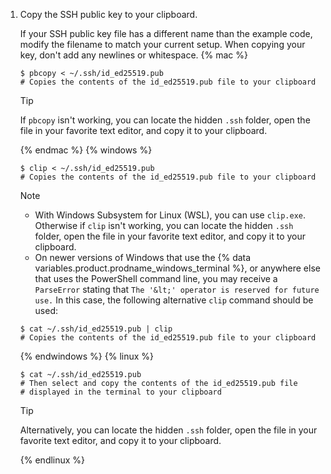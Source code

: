 1. Copy the SSH public key to your clipboard.

   If your SSH public key file has a different name than the example code, modify the filename to match your current setup. When copying your key, don't add any newlines or whitespace.
   {% mac %}

   ```shell
   $ pbcopy < ~/.ssh/id_ed25519.pub
   # Copies the contents of the id_ed25519.pub file to your clipboard
   ```

   > [!TIP]
   > If `pbcopy` isn't working, you can locate the hidden `.ssh` folder, open the file in your favorite text editor, and copy it to your clipboard.

   {% endmac %}
   {% windows %}

   ```shell
   $ clip < ~/.ssh/id_ed25519.pub
   # Copies the contents of the id_ed25519.pub file to your clipboard
   ```

   > [!NOTE]
   > * With Windows Subsystem for Linux (WSL), you can use `clip.exe`. Otherwise if `clip` isn't working, you can locate the hidden `.ssh` folder, open the file in your favorite text editor, and copy it to your clipboard.
   > * On newer versions of Windows that use the {% data variables.product.prodname_windows_terminal %}, or anywhere else that uses the PowerShell command line, you may receive a `ParseError` stating that `The '&lt;' operator is reserved for future use.` In this case, the following alternative `clip` command should be used:
   >
   > ```shell
   > $ cat ~/.ssh/id_ed25519.pub | clip
   > # Copies the contents of the id_ed25519.pub file to your clipboard
   > ```

   {% endwindows %}
   {% linux %}

   ```shell
   $ cat ~/.ssh/id_ed25519.pub
   # Then select and copy the contents of the id_ed25519.pub file
   # displayed in the terminal to your clipboard
   ```

   > [!TIP]
   > Alternatively, you can locate the hidden `.ssh` folder, open the file in your favorite text editor, and copy it to your clipboard.

   {% endlinux %}
